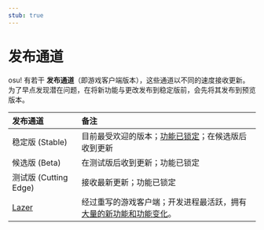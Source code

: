 ```yaml
---
stub: true
---
```


# 发布通道

osu! 有若干 **发布通道**（即游戏客户端版本），这些通道以不同的速度接收更新。为了早点发现潜在问题，在将新功能与更改发布到稳定版前，会先将其发布到预览版本。

| 发布通道 | 备注 |
| :-- | :-- |
| 稳定版 (Stable) | 目前最受欢迎的版本；[功能已锁定](https://zh.wikipedia.org/wiki/Freeze_(software_engineering))；在候选版后收到更新 |
| 候选版 (Beta) | 在测试版后收到更新；功能已锁定 |
| 测试版 (Cutting Edge) | 接收最新更新；功能已锁定 |
| [Lazer](Lazer) | 经过重写的游戏客户端；开发进程最活跃，拥有[大量的新功能和功能变化](/wiki/Client/Release_stream/Lazer/Feature_comparison)。 |
